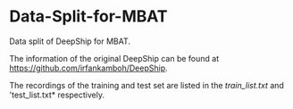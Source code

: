 # Data-Split-for-MBAT
Data split of DeepShip for MBAT.

The information of the original DeepShip can be found at https://github.com/irfankamboh/DeepShip.

The recordings of the training and test set are listed in the *train_list.txt* and 'test_list.txt* respectively.
